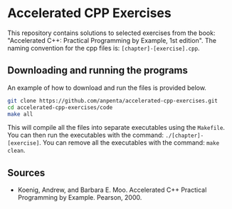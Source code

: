 # Accelerated CPP Exercises

This repository contains solutions to selected exercises from the book: "Accelerated C++: Practical Programming by Example, 1st edition". The naming convention for the cpp files is: ```[chapter]-[exercise].cpp```.

## Downloading and running the programs

An example of how to download and run the files is provided below.

```bash
git clone https://github.com/anpenta/accelerated-cpp-exercises.git
cd accelerated-cpp-exercises/code
make all
```

This will compile all the files into separate executables using the ```Makefile```. You can then run the executables with the command: ```./[chapter]-[exercise]```. You can remove all the executables with the command: ```make clean```.

## Sources
* Koenig, Andrew, and Barbara E. Moo. Accelerated C++ Practical Programming by Example. Pearson, 2000.
